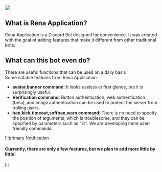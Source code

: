 #

![](/static/what_is_rena_application.png)

## What is Rena Application?

Rena Application is a Discord Bot designed for convenience. It was created with the goal of adding features that make it different from other traditional bots.

## What can this bot even do?

There are useful functions that can be used on a daily basis<br>
Some notable features from Rena Application:

- **avatar,banner command**: It looks useless at first glance, but it is surprisingly useful.
- **Verification command**: Button authentication, web authentication (beta), and image authentication can be used to protect the server from trolling users.
- **ban,kick,timeout,softban,warn command**: There is no need to specify the position of arguments, which is troublesome, and they can be specified by parameters such as "?r". We are developing more user-friendly commands.

!!!primary Notification

#### Currently, there are only a few features, but we plan to add more little by little!

!!!
